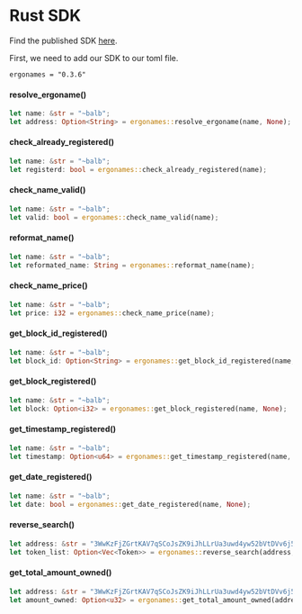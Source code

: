 # Rust SDK

Find the published SDK [here](https://crates.io/crates/ergonames).

First, we need to add our SDK to our toml file.

```
ergonames = "0.3.6"
```

#### resolve_ergoname()

```rust
let name: &str = "~balb";
let address: Option<String> = ergonames::resolve_ergoname(name, None);
```

#### check_already_registered()

```rust
let name: &str = "~balb";
let registerd: bool = ergonames::check_already_registered(name);
```

#### check_name_valid()

```rust
let name: &str = "~balb";
let valid: bool = ergonames::check_name_valid(name);
```

#### reformat_name()

```rust
let name: &str = "~balb";
let reformated_name: String = ergonames::reformat_name(name);
```

#### check_name_price()

```rust
let name: &str = "~balb";
let price: i32 = ergonames::check_name_price(name);
```

#### get_block_id_registered()

```rust
let name: &str = "~balb";
let block_id: Option<String> = ergonames::get_block_id_registered(name, None);
```

#### get_block_registered()

```rust
let name: &str = "~balb";
let block: Option<i32> = ergonames::get_block_registered(name, None);
```

#### get_timestamp_registered()

```rust
let name: &str = "~balb";
let timestamp: Option<u64> = ergonames::get_timestamp_registered(name, None);
```

#### get_date_registered()

```rust
let name: &str = "~balb";
let date: bool = ergonames::get_date_registered(name, None);
```

#### reverse_search()

```rust
let address: &str = "3WwKzFjZGrtKAV7qSCoJsZK9iJhLLrUa3uwd4yw52bVtDVv6j5TL";
let token_list: Option<Vec<Token>> = ergonames::reverse_search(address, None);
```

#### get_total_amount_owned()

```rust
let address: &str = "3WwKzFjZGrtKAV7qSCoJsZK9iJhLLrUa3uwd4yw52bVtDVv6j5TL";
let amount_owned: Option<u32> = ergonames::get_total_amount_owned(address, None);
```